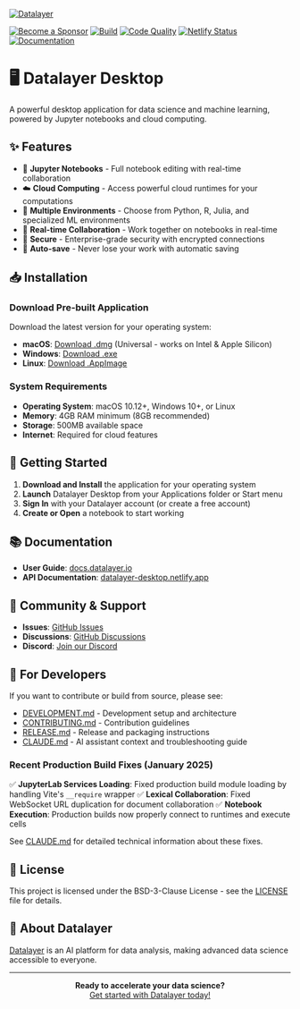 [![Datalayer](https://assets.datalayer.tech/datalayer-25.svg)](https://datalayer.io)

[![Become a Sponsor](https://img.shields.io/static/v1?label=Become%20a%20Sponsor&message=%E2%9D%A4&logo=GitHub&style=flat&color=1ABC9C)](https://github.com/sponsors/datalayer)
[![Build](https://github.com/datalayer/desktop/actions/workflows/build.yml/badge.svg?branch=main)](https://github.com/datalayer/desktop/actions/workflows/build.yml)
[![Code Quality](https://github.com/datalayer/desktop/actions/workflows/code-quality.yml/badge.svg?branch=main)](https://github.com/datalayer/desktop/actions/workflows/code-quality.yml)
[![Netlify Status](https://api.netlify.com/api/v1/badges/c4c2d128-ca43-4bcd-8f74-e64b00ca59ba/deploy-status)](https://app.netlify.com/sites/datalayer-desktop/deploys)
[![Documentation](https://img.shields.io/badge/docs-TypeDoc-blue.svg)](https://datalayer-desktop.netlify.app)

# 🖥️ Datalayer Desktop

A powerful desktop application for data science and machine learning, powered by Jupyter notebooks and cloud computing.

## ✨ Features

- 📓 **Jupyter Notebooks** - Full notebook editing with real-time collaboration
- ☁️ **Cloud Computing** - Access powerful cloud runtimes for your computations
- 🚀 **Multiple Environments** - Choose from Python, R, Julia, and specialized ML environments
- 🔄 **Real-time Collaboration** - Work together on notebooks in real-time
- 🔐 **Secure** - Enterprise-grade security with encrypted connections
- 💾 **Auto-save** - Never lose your work with automatic saving

## 📥 Installation

### Download Pre-built Application

Download the latest version for your operating system:

- **macOS**: [Download .dmg](https://github.com/datalayer/desktop/releases/latest) (Universal - works on Intel & Apple Silicon)
- **Windows**: [Download .exe](https://github.com/datalayer/desktop/releases/latest)
- **Linux**: [Download .AppImage](https://github.com/datalayer/desktop/releases/latest)

### System Requirements

- **Operating System**: macOS 10.12+, Windows 10+, or Linux
- **Memory**: 4GB RAM minimum (8GB recommended)
- **Storage**: 500MB available space
- **Internet**: Required for cloud features

## 🚀 Getting Started

1. **Download and Install** the application for your operating system
2. **Launch** Datalayer Desktop from your Applications folder or Start menu
3. **Sign In** with your Datalayer account (or create a free account)
4. **Create or Open** a notebook to start working

## 📚 Documentation

- **User Guide**: [docs.datalayer.io](https://docs.datalayer.io)
- **API Documentation**: [datalayer-desktop.netlify.app](https://datalayer-desktop.netlify.app)

## 🤝 Community & Support

- **Issues**: [GitHub Issues](https://github.com/datalayer/desktop/issues)
- **Discussions**: [GitHub Discussions](https://github.com/datalayer/desktop/discussions)
- **Discord**: [Join our Discord](https://discord.gg/datalayer)

## 🔧 For Developers

If you want to contribute or build from source, please see:

- [DEVELOPMENT.md](DEVELOPMENT.md) - Development setup and architecture
- [CONTRIBUTING.md](CONTRIBUTING.md) - Contribution guidelines
- [RELEASE.md](RELEASE.md) - Release and packaging instructions
- [CLAUDE.md](CLAUDE.md) - AI assistant context and troubleshooting guide

### Recent Production Build Fixes (January 2025)

✅ **JupyterLab Services Loading**: Fixed production build module loading by handling Vite's `__require` wrapper
✅ **Lexical Collaboration**: Fixed WebSocket URL duplication for document collaboration
✅ **Notebook Execution**: Production builds now properly connect to runtimes and execute cells

See [CLAUDE.md](CLAUDE.md) for detailed technical information about these fixes.

## 📄 License

This project is licensed under the BSD-3-Clause License - see the [LICENSE](LICENSE) file for details.

## 🏢 About Datalayer

[Datalayer](https://datalayer.io) is an AI platform for data analysis, making advanced data science accessible to everyone.

---

<p align="center">
  <strong>Ready to accelerate your data science?</strong><br>
  <a href="https://datalayer.app/">Get started with Datalayer today!</a>
</p>
